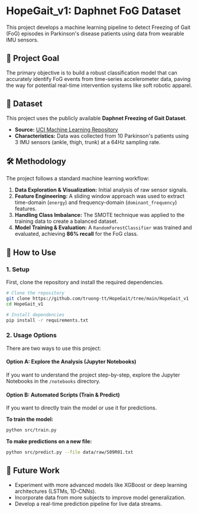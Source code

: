 # HopeGait_v1: Daphnet FoG Dataset

This project develops a machine learning pipeline to detect Freezing of Gait (FoG) episodes in Parkinson's disease patients using data from wearable IMU sensors.

## 🎯 Project Goal
The primary objective is to build a robust classification model that can accurately identify FoG events from time-series accelerometer data, paving the way for potential real-time intervention systems like soft robotic apparel.

## 💾 Dataset
This project uses the publicly available **Daphnet Freezing of Gait Dataset**.
- **Source:** [UCI Machine Learning Repository](https://archive.ics.uci.edu/ml/datasets/Daphnet+Freezing+of+Gait)
- **Characteristics:** Data was collected from 10 Parkinson's patients using 3 IMU sensors (ankle, thigh, trunk) at a 64Hz sampling rate.

## 🛠️ Methodology
The project follows a standard machine learning workflow:
1.  **Data Exploration & Visualization:** Initial analysis of raw sensor signals.
2.  **Feature Engineering:** A sliding window approach was used to extract time-domain (`energy`) and frequency-domain (`dominant_frequency`) features.
3.  **Handling Class Imbalance:** The SMOTE technique was applied to the training data to create a balanced dataset.
4.  **Model Training & Evaluation:** A `RandomForestClassifier` was trained and evaluated, achieving **86% recall** for the FoG class.

## 🚀 How to Use

### 1. Setup
First, clone the repository and install the required dependencies.
```bash
# Clone the repository
git clone https://github.com/truong-tt/HopeGait/tree/main/HopeGait_v1
cd HopeGait_v1

# Install dependencies
pip install -r requirements.txt
```

### 2. Usage Options
There are two ways to use this project:

#### Option A: Explore the Analysis (Jupyter Notebooks)
If you want to understand the project step-by-step, explore the Jupyter Notebooks in the `/notebooks` directory.

#### Option B: Automated Scripts (Train & Predict)
If you want to directly train the model or use it for predictions.

**To train the model:**
```bash
python src/train.py
```

**To make predictions on a new file:**
```bash
python src/predict.py --file data/raw/S09R01.txt
```

## 🔮 Future Work
-   Experiment with more advanced models like XGBoost or deep learning architectures (LSTMs, 1D-CNNs).
-   Incorporate data from more subjects to improve model generalization.
-   Develop a real-time prediction pipeline for live data streams.
